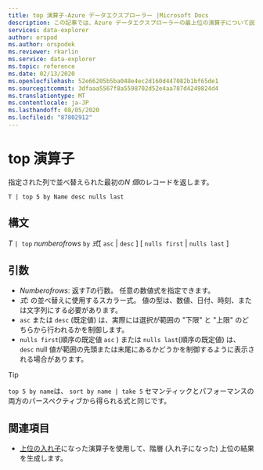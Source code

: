 ```yaml
---
title: top 演算子-Azure データエクスプローラー |Microsoft Docs
description: この記事では、Azure データエクスプローラーの最上位の演算子について説明します。
services: data-explorer
author: orspod
ms.author: orspodek
ms.reviewer: rkarlin
ms.service: data-explorer
ms.topic: reference
ms.date: 02/13/2020
ms.openlocfilehash: 52e66205b5ba048e4ec2d160d447082b1bf65de1
ms.sourcegitcommit: 3dfaaa5567f8a5598702d52e4aa787d4249824d4
ms.translationtype: MT
ms.contentlocale: ja-JP
ms.lasthandoff: 08/05/2020
ms.locfileid: "87802912"
---
```

# <a name="top-operator"></a>top 演算子

指定された列で並べ替えられた最初の*N 個*のレコードを返します。

```kusto
T | top 5 by Name desc nulls last
```

## <a name="syntax"></a>構文

*T* `| top` *numberofrows* `by` *式*[ `asc`  |  `desc` ] [ `nulls first`  |  `nulls last` ]

## <a name="arguments"></a>引数

* *Numberofrows*: 返す*T*の行数。 任意の数値式を指定できます。
* *式*: の並べ替えに使用するスカラー式。 値の型は、数値、日付、時刻、または文字列にする必要があります。
* `asc` または `desc` (既定値) は、実際には選択が範囲の "下限" と "上限" のどちらから行われるかを制御します。
* `nulls first`(順序の既定値 `asc` ) または `nulls last`(順序の既定値) は、 `desc` null 値が範囲の先頭または末尾にあるかどうかを制御するように表示される場合があります。

> [!TIP]
> `top 5 by name`は、 `sort by name | take 5` セマンティックとパフォーマンスの両方のパースペクティブから得られる式と同じです。

## <a name="see-also"></a>関連項目 

* [上位の入れ子](topnestedoperator.md)になった演算子を使用して、階層 (入れ子になった) 上位の結果を生成します。

